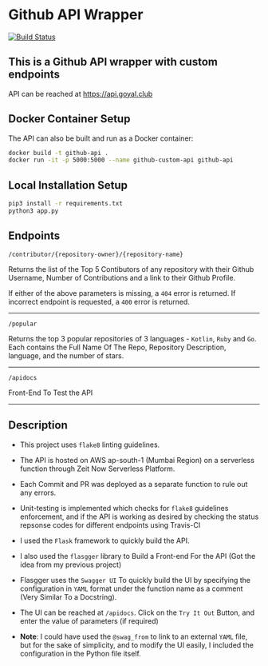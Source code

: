 # Github API Wrapper   
[![Build Status](https://travis-ci.com/ayush6624/github-api.svg?token=ZNZvRCTh5oMvBSaJxVvJ&branch=master)](https://travis-ci.com/ayush6624/github-api)   
## This is a Github API wrapper with custom endpoints

API can be reached at https://api.goyal.club

## Docker Container Setup
The API can also be built and run as a Docker container:
```bash
docker build -t github-api .
docker run -it -p 5000:5000 --name github-custom-api github-api
```

## Local Installation Setup
```bash
pip3 install -r requirements.txt
python3 app.py
```
## Endpoints
`/contributor/{repository-owner}/{repository-name}`

Returns the list of the Top 5 Contibutors of any repository with their Github Username, Number of Contributions and a link to their Github Profile.

If either of the above parameters is missing, a `404` error is returned.
If incorrect endpoint is requested, a `400` error is returned.
___

`/popular`

Returns the top 3 popular repositories of 3 languages - `Kotlin`, `Ruby` and `Go`.   
Each contains the Full Name Of The Repo, Repository Description, language, and the number of stars.
___

`/apidocs`

Front-End To Test the API
___

## Description

- This project uses `flake8` linting guidelines.   
- The API is hosted on AWS ap-south-1 (Mumbai Region) on a serverless function through Zeit Now Serverless Platform.   
- Each Commit and PR was deployed as a separate function to rule out any errors.   
- Unit-testing is implemented which checks for `flake8` guidelines enforcement, and if the API is working as desired by checking the status repsonse codes for different endpoints using Travis-CI   

- I used the `Flask` framework to quickly build the API.   
- I also used the `flasgger` library to Build a Front-end For the API (Got the idea from my previous project)   
- Flasgger uses the `Swagger UI` To quickly build the UI by specifying the configuration in `YAML` format under the function name as a comment (Very Similar To a Docstring).   
- The UI can be reached at `/apidocs`. Click on the `Try It Out` Button, and enter the value of parameters (if required)    
- **Note**: I could have used the `@swag_from` to link to an external `YAML` file, but for the sake of simplicity, and to modify the UI easily, I included the configuration in the Python file itself.   